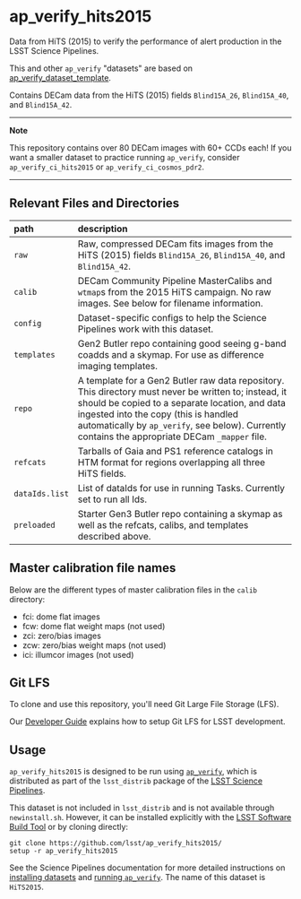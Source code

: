 # ap_verify_hits2015

Data from HiTS (2015) to verify the performance of alert production in the LSST Science Pipelines.

This and other `ap_verify` "datasets" are based on [ap_verify_dataset_template](https://github.com/lsst-dm/ap_verify_dataset_template).

Contains DECam data from the HiTS (2015) fields `Blind15A_26`, `Blind15A_40`, and `Blind15A_42`.

---
**Note**

This repository contains over 80 DECam images with 60+ CCDs each! If you want a smaller dataset to practice running `ap_verify`, consider `ap_verify_ci_hits2015` or `ap_verify_ci_cosmos_pdr2`.

---

Relevant Files and Directories
-----
path                  | description
:---------------------|:-----------------------------
`raw`                 | Raw, compressed DECam fits images from the HiTS (2015) fields `Blind15A_26`, `Blind15A_40`, and `Blind15A_42`.
`calib`               | DECam Community Pipeline MasterCalibs and `wtmap`s from the 2015 HiTS campaign. No raw images. See below for filename information.
`config`              | Dataset-specific configs to help the Science Pipelines work with this dataset.
`templates`           | Gen2 Butler repo containing good seeing g-band coadds and a skymap. For use as difference imaging templates.
`repo`                | A template for a Gen2 Butler raw data repository. This directory must never be written to; instead, it should be copied to a separate location, and data ingested into the copy (this is handled automatically by `ap_verify`, see below). Currently contains the appropriate DECam `_mapper` file.
`refcats`             | Tarballs of Gaia and PS1 reference catalogs in HTM format for regions overlapping all three HiTS fields.
`dataIds.list`        | List of dataIds for use in running Tasks. Currently set to run all Ids.
`preloaded`           | Starter Gen3 Butler repo containing a skymap as well as the refcats, calibs, and templates described above.

Master calibration file names
-----------------------------

Below are the different types of master calibration files in the `calib` directory:

* fci: dome flat images
* fcw: dome flat weight maps (not used)
* zci: zero/bias images
* zcw: zero/bias weight maps (not used)
* ici: illumcor images (not used)

Git LFS
-------

To clone and use this repository, you'll need Git Large File Storage (LFS).

Our [Developer Guide](http://developer.lsst.io/en/latest/tools/git_lfs.html) explains how to setup Git LFS for LSST development.

Usage
-----

`ap_verify_hits2015` is designed to be run using [`ap_verify`](https://pipelines.lsst.io/modules/lsst.ap.verify/), which is distributed as part of the `lsst_distrib` package of the [LSST Science Pipelines](https://pipelines.lsst.io/).

This dataset is not included in `lsst_distrib` and is not available through `newinstall.sh`.
However, it can be installed explicitly with the [LSST Software Build Tool](https://developer.lsst.io/stack/lsstsw.html) or by cloning directly:

    git clone https://github.com/lsst/ap_verify_hits2015/
    setup -r ap_verify_hits2015

See the Science Pipelines documentation for more detailed instructions on [installing datasets](https://pipelines.lsst.io/modules/lsst.ap.verify/datasets-install.html) and [running `ap_verify`](https://pipelines.lsst.io/modules/lsst.ap.verify/running.html). The name of this dataset is `HiTS2015`.
